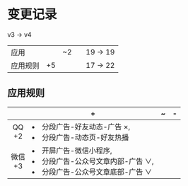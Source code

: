 # 变更记录

v3 -> v4

||||||
|-|:-:|:-:|:-:|:-:|
|应用||~2||19 -> 19|
|应用规则|+5|||17 -> 22|

## 应用规则

||+|~|-|
|:-:|-|-|-|
|QQ<br>+2|<li>分段广告-好友动态-广告 ×,<li>分段广告-动态页-好友热播|||
|微信<br>+3|<li>开屏广告-微信小程序,<li>分段广告-公众号文章内部-广告 ∨,<li>分段广告-公众号文章底部-广告 ∨|||
